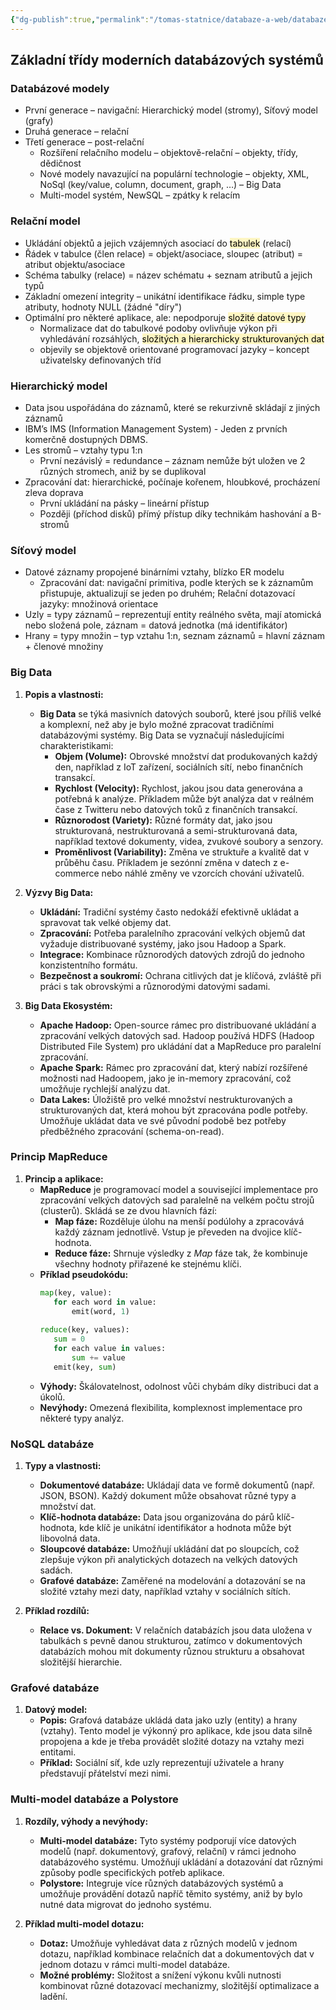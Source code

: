 ```yaml
---
{"dg-publish":true,"permalink":"/tomas-statnice/databaze-a-web/databaze/poznamky/moderni-databazove-systemy/","tags":["databaze","databaze_a_web","tomas"],"noteIcon":""}
---
```


## Základní třídy moderních databázových systémů
### Databázové modely
-   První generace – navigační: Hierarchický model (stromy), Síťový
    model (grafy)
-   Druhá generace – relační
-   Třetí generace – post-relační
    -   Rozšíření relačního modelu – objektově-relační – objekty, třídy,
        dědičnost
    -   Nové modely navazující na populární technologie – objekty, XML,
        NoSql (key/value, column, document, graph, …) – Big Data
    -   Multi-model systém, NewSQL – zpátky k relacím
### Relační model
-   Ukládání objektů a jejich vzájemných asociací do <mark style="background: #FFF3A3A6;">tabulek</mark> (relací)
-   Řádek v tabulce (člen relace) = objekt/asociace, sloupec (atribut) =
    atribut objektu/asociace
-   Schéma tabulky (relace) = název schématu + seznam atributů a jejich
    typů
-   Základní omezení integrity – unikátní identifikace řádku, simple
    type atributy, hodnoty NULL (žádné "díry")
-   Optimální pro některé aplikace, ale: nepodporuje <mark style="background: #FFF3A3A6;">složité datové typy</mark>
    -   Normalizace dat do tabulkové podoby ovlivňuje výkon při
        vyhledávání rozsáhlých, <mark style="background: #FFF3A3A6;">složitých a hierarchicky strukturovaných  dat</mark>
    -   objevily se objektově orientované programovací jazyky – koncept uživatelsky definovaných tříd
### Hierarchický model
-   Data jsou uspořádána do záznamů, které se rekurzivně skládají z
    jiných záznamů
-   IBM’s IMS (Information Management System) - Jeden z prvních komerčně
    dostupných DBMS.
-   Les stromů – vztahy typu 1:n
    -   První nezávislý = redundance – záznam nemůže být uložen ve 2
        různých stromech, aniž by se duplikoval
-   Zpracování dat: hierarchické, počínaje kořenem, hloubkové,
    procházení zleva doprava
    -   První ukládání na pásky – lineární přístup
    -   Později (příchod disků) přímý přístup díky technikám hashování a
        B-stromů
### Síťový model
-   Datové záznamy propojené binárními vztahy, blízko ER modelu
    -   Zpracování dat: navigační primitiva, podle kterých se k záznamům
        přistupuje, aktualizují se jeden po druhém; Relační
        dotazovací jazyky: množinová orientace
-   Uzly = typy záznamů – reprezentují entity reálného světa, mají
    atomická nebo složená pole, záznam = datová jednotka (má
    identifikátor)
-   Hrany = typy množin – typ vztahu 1:n, seznam záznamů = hlavní
    záznam + členové množiny

### Big Data

1. **Popis a vlastnosti:**
   - **Big Data** se týká masivních datových souborů, které jsou příliš velké a komplexní, než aby je bylo možné zpracovat tradičními databázovými systémy. Big Data se vyznačují následujícími charakteristikami:
     - **Objem (Volume):** Obrovské množství dat produkovaných každý den, například z IoT zařízení, sociálních sítí, nebo finančních transakcí.
     - **Rychlost (Velocity):** Rychlost, jakou jsou data generována a potřebná k analýze. Příkladem může být analýza dat v reálném čase z Twitteru nebo datových toků z finančních transakcí.
     - **Různorodost (Variety):** Různé formáty dat, jako jsou strukturovaná, nestrukturovaná a semi-strukturovaná data, například textové dokumenty, videa, zvukové soubory a senzory.
     - **Proměnlivost (Variability):** Změna ve struktuře a kvalitě dat v průběhu času. Příkladem je sezónní změna v datech z e-commerce nebo náhlé změny ve vzorcích chování uživatelů.

2. **Výzvy Big Data:**
   - **Ukládání:** Tradiční systémy často nedokáží efektivně ukládat a spravovat tak velké objemy dat.
   - **Zpracování:** Potřeba paralelního zpracování velkých objemů dat vyžaduje distribuované systémy, jako jsou Hadoop a Spark.
   - **Integrace:** Kombinace různorodých datových zdrojů do jednoho konzistentního formátu.
   - **Bezpečnost a soukromí:** Ochrana citlivých dat je klíčová, zvláště při práci s tak obrovskými a různorodými datovými sadami.

3. **Big Data Ekosystém:**
   - **Apache Hadoop:** Open-source rámec pro distribuované ukládání a zpracování velkých datových sad. Hadoop používá HDFS (Hadoop Distributed File System) pro ukládání dat a MapReduce pro paralelní zpracování.
   - **Apache Spark:** Rámec pro zpracování dat, který nabízí rozšířené možnosti nad Hadoopem, jako je in-memory zpracování, což umožňuje rychlejší analýzu dat.
   - **Data Lakes:** Úložiště pro velké množství nestrukturovaných a strukturovaných dat, která mohou být zpracována podle potřeby. Umožňuje ukládat data ve své původní podobě bez potřeby předběžného zpracování (schema-on-read).

### Princip MapReduce

1. **Princip a aplikace:**
   - **MapReduce** je programovací model a související implementace pro zpracování velkých datových sad paralelně na velkém počtu strojů (clusterů). Skládá se ze dvou hlavních fází:
     - **Map fáze:** Rozděluje úlohu na menší podúlohy a zpracovává každý záznam jednotlivě. Vstup je převeden na dvojice klíč-hodnota.
     - **Reduce fáze:** Shrnuje výsledky z *Map* fáze tak, že kombinuje všechny hodnoty přiřazené ke stejnému klíči.
   - **Příklad pseudokódu:**
     ```python
     map(key, value):
        for each word in value:
            emit(word, 1)
 
     reduce(key, values):
        sum = 0
        for each value in values:
            sum += value
        emit(key, sum)
     ```
   - **Výhody:** Škálovatelnost, odolnost vůči chybám díky distribuci dat a úkolů.
   - **Nevýhody:** Omezená flexibilita, komplexnost implementace pro některé typy analýz.

### NoSQL databáze

1. **Typy a vlastnosti:**
   - **Dokumentové databáze:** Ukládají data ve formě dokumentů (např. JSON, BSON). Každý dokument může obsahovat různé typy a množství dat.
   - **Klíč-hodnota databáze:** Data jsou organizována do párů klíč-hodnota, kde klíč je unikátní identifikátor a hodnota může být libovolná data.
   - **Sloupcové databáze:** Umožňují ukládání dat po sloupcích, což zlepšuje výkon při analytických dotazech na velkých datových sadách.
   - **Grafové databáze:** Zaměřené na modelování a dotazování se na složité vztahy mezi daty, například vztahy v sociálních sítích.

2. **Příklad rozdílů:**
   - **Relace vs. Dokument:** V relačních databázích jsou data uložena v tabulkách s pevně danou strukturou, zatímco v dokumentových databázích mohou mít dokumenty různou strukturu a obsahovat složitější hierarchie.

### Grafové databáze

1. **Datový model:**
   - **Popis:** Grafová databáze ukládá data jako uzly (entity) a hrany (vztahy). Tento model je výkonný pro aplikace, kde jsou data silně propojena a kde je třeba provádět složité dotazy na vztahy mezi entitami.
   - **Příklad:** Sociální síť, kde uzly reprezentují uživatele a hrany představují přátelství mezi nimi.

### Multi-model databáze a Polystore

1. **Rozdíly, výhody a nevýhody:**
   - **Multi-model databáze:** Tyto systémy podporují více datových modelů (např. dokumentový, grafový, relační) v rámci jednoho databázového systému. Umožňují ukládání a dotazování dat různými způsoby podle specifických potřeb aplikace.
   - **Polystore:** Integruje více různých databázových systémů a umožňuje provádění dotazů napříč těmito systémy, aniž by bylo nutné data migrovat do jednoho systému.

2. **Příklad multi-model dotazu:**
   - **Dotaz:** Umožňuje vyhledávat data z různých modelů v jednom dotazu, například kombinace relačních dat a dokumentových dat v jednom dotazu v rámci multi-model databáze.
   - **Možné problémy:** Složitost a snížení výkonu kvůli nutnosti kombinovat různé dotazovací mechanizmy, složitější optimalizace a ladění.